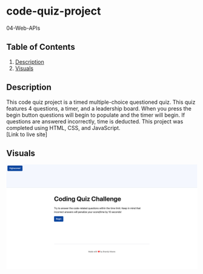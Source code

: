 # code-quiz-project
04-Web-APIs

## Table of Contents
1. [Description](#Description)
2. [Visuals](#visuals)

## Description
This code quiz project is a timed multiple-choice questioned quiz. This quiz features 4 questions, a timer, and a leadership board. When you press the begin button questions will begin to populate and the timer will begin. If questions are answered incorrectly, time is deducted. This project was completed using HTML, CSS, and JavaScript.  
[Link to live site]

## Visuals
![Alt text](./assets/Code-Quiz.png)
